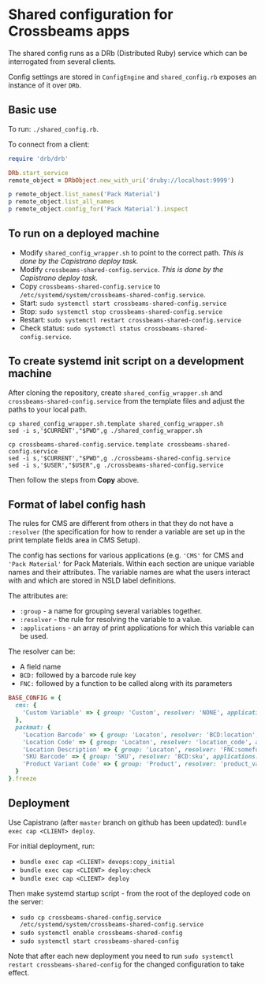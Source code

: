 # Shared configuration for Crossbeams apps

The shared config runs as a DRb (Distributed Ruby) service which can be interrogated from several clients.

Config settings are stored in `ConfigEngine` and `shared_config.rb` exposes an instance of it over `DRb`.

## Basic use

To run: `./shared_config.rb`.

To connect from a client:

~~~ruby
require 'drb/drb'

DRb.start_service
remote_object = DRbObject.new_with_uri('druby://localhost:9999')

p remote_object.list_names('Pack Material')
p remote_object.list_all_names
p remote_object.config_for('Pack Material').inspect
~~~

## To run on a deployed machine

* Modify `shared_config_wrapper.sh` to point to the correct path. _This is done by the Capistrano deploy task._
* Modify `crossbeams-shared-config.service`. _This is done by the Capistrano deploy task._
* Copy `crossbeams-shared-config.service` to `/etc/systemd/system/crossbeams-shared-config.service`.
* Start: `sudo systemctl start crossbeams-shared-config.service`
* Stop: `sudo systemctl stop crossbeams-shared-config.service`
* Restart: `sudo systemctl restart crossbeams-shared-config.service`
* Check status: `sudo systemctl status crossbeams-shared-config.service`.

## To create systemd init script on a development machine

After cloning the repository, create `shared_config_wrapper.sh` and `crossbeams-shared-config.service` from the template files and adjust the paths to your local path.
```
cp shared_config_wrapper.sh.template shared_config_wrapper.sh
sed -i s,'$CURRENT',"$PWD",g ./shared_config_wrapper.sh

cp crossbeams-shared-config.service.template crossbeams-shared-config.service
sed -i s,'$CURRENT',"$PWD",g ./crossbeams-shared-config.service
sed -i s,'$USER',"$USER",g ./crossbeams-shared-config.service
```

Then follow the steps from **Copy** above.

## Format of label config hash

The rules for CMS are different from others in that they do not have a `:resolver` (the specification for how to render a variable are set up in the print template fields area in CMS Setup).

The config has sections for various applications (e.g. `'CMS'` for CMS and `'Pack Material'` for Pack Materials.
Within each section are unique variable names and their attributes. The variable names are what the users interact with and which are stored in NSLD label definitions.

The attributes are:

* `:group` - a name for grouping several variables together.
* `:resolver` - the rule for resolving the variable to a value.
* `:applications` - an array of print applications for which this variable can be used.

The resolver can be:

* A field name
* `BCD:` followed by a barcode rule key
* `FNC:` followed by a function to be called along with its parameters

~~~ruby
BASE_CONFIG = {
  cms: {
    'Custom Variable' => { group: 'Custom', resolver: 'NONE', applications: ['CMS'] },
  },
  packmat: {
    'Location Barcode' => { group: 'Locaton', resolver: 'BCD:location', applications: ['Location'] },
    'Location Code' => { group: 'Locaton', resolver: 'location_code', applications: ['Location'] },
    'Location Description' => { group: 'Locaton', resolver: 'FNC:somefunc,location_description,"ABC"', applications: ['Location'] },
    'SKU Barcode' => { group: 'SKU', resolver: 'BCD:sku', applications: ['Material Resource SKU Barcode'] },
    'Product Variant Code' => { group: 'Product', resolver: 'product_variant_code', applications: ['Material Resource SKU Barcode'] }
  }
}.freeze
~~~

## Deployment

Use Capistrano (after `master` branch on github has been updated): `bundle exec cap <CLIENT> deploy`.

For initial deployment, run:

* `bundle exec cap <CLIENT> devops:copy_initial`
* `bundle exec cap <CLIENT> deploy:check`
* `bundle exec cap <CLIENT> deploy`

Then make systemd startup script - from the root of the deployed code on the server:

* `sudo cp crossbeams-shared-config.service /etc/systemd/system/crossbeams-shared-config.service`
* `sudo systemctl enable crossbeams-shared-config`
* `sudo systemctl start crossbeams-shared-config`

Note that after each new deployment you need to run `sudo systemctl restart crossbeams-shared-config` for the changed configuration to take effect.
